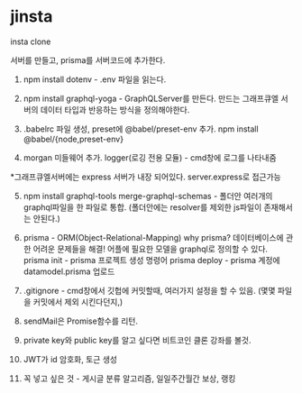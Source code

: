 # jinsta

insta clone

서버를 만들고, prisma를 서버코드에 추가한다.

1. npm install dotenv - .env 파일을 읽는다.

2. npm install graphql-yoga - GraphQLServer를 만든다.
   만드는 그래프큐엘 서버의 데이터 타입과 반응하는 방식을 정의해야한다.

3. .babelrc 파일 생성, preset에 @babel/preset-env 추가.
   npm install @babel/{node,preset-env}

4. morgan 미들웨어 추가. logger(로깅 전용 모듈) - cmd창에 로그를 나타내줌

\*그래프큐엘서버에는 express 서버가 내장 되어있다.
server.express로 접근가능

5. npm install graphql-tools merge-graphql-schemas - 폴더안 여러개의 graphql파일을 한 파일로 통합. (폴더안에는 resolver를 제외한 js파일이 존재해서는 안된다.)

6. prisma - ORM(Object-Relational-Mapping)
   why prisma? 데이터베이스에 관한 어려운 문제들을 해결!
   어플에 필요한 모델을 graphql로 정의할 수 있다.
   prisma init - prisma 프로젝트 생성 명령어
   prisma deploy - prisma 계정에 datamodel.prisma 업로드

7. .gitignore - cmd창에서 깃헙에 커밋할때, 여러가지 설정을 할 수 있음.
   (몇몇 파일을 커밋에서 제외 시킨다던지,)

8. sendMail은 Promise함수를 리턴.

9. private key와 public key를 알고 싶다면 비트코인 클론 강좌를 볼것.

10. JWT가 id 암호화, 토근 생성

11. 꼭 넣고 싶은 것 - 게시글 분류 알고리즘, 일일주간월간 보상, 랭킹
